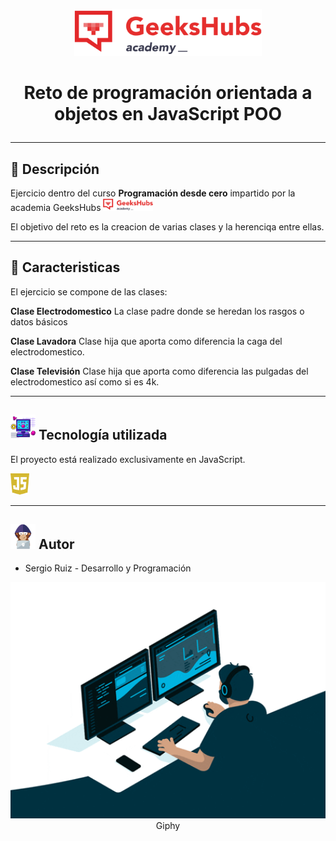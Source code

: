 
<p align="center"><img src="./images/GeeksHubs-Academy-logo.svg" width="300">


# <p align="center"> Reto de programación orientada a objetos en JavaScript POO #
---


## :open_book: Descripción ##


Ejercicio dentro del curso **Programación desde cero** impartido por la academia GeeksHubs <img src="./images/GeeksHubs-Academy-logo.svg" width="80">

El objetivo del reto es la creacion de varias clases y la herenciqa entre ellas.



---

## :eyes: Caracteristicas ##

El ejercicio se compone de las clases:


**Clase Electrodomestico** La clase padre donde se heredan los rasgos o datos básicos

**Clase Lavadora** Clase hija que aporta como diferencia la caga del electrodomestico.

**Clase Televisión** Clase hija que aporta como diferencia las pulgadas del electrodomestico así como si es 4k.

---

## <img src="./images/retro.png" width="40"> Tecnología utilizada ## 

El proyecto está realizado exclusivamente en JavaScript. 

<img src="./images/js.png" width="30">


---

##  <img src="./images/hacker.png" width="40">  Autor ##

  * Sergio Ruiz - Desarrollo y Programación

 
 <p align="center"><img src="./images/giphy.gif" width="700"><br>
 Giphy
